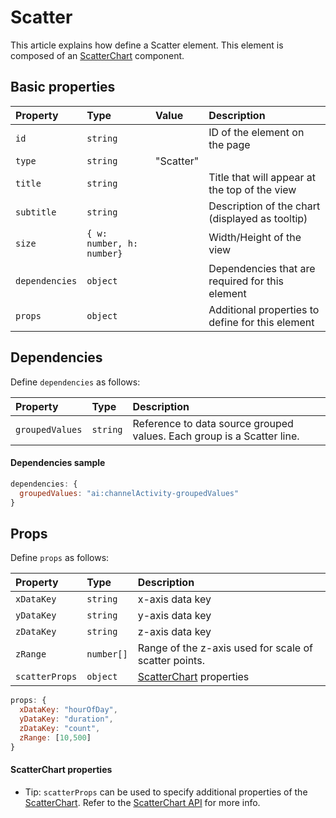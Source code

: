 # Scatter

This article explains how define a Scatter element. This element is composed of an [ScatterChart](http://recharts.org/#/en-US/api/ScatterChart) component.

## Basic properties

| Property | Type | Value | Description 
| :--------|:-----|:------|:------------
| `id`| `string` || ID of the element on the page
| `type`| `string` | "Scatter" |
| `title`| `string` || Title that will appear at the top of the view
| `subtitle`| `string` || Description of the chart (displayed as tooltip)
| `size`| `{ w: number, h: number}` || Width/Height of the view
| `dependencies`| `object` || Dependencies that are required for this element
| `props`| `object` || Additional properties to define for this element

## Dependencies 

Define `dependencies` as follows:

| Property | Type | Description 
| :--------|:-----|:-----------
| `groupedValues`| `string` | Reference to data source grouped values. Each group is a Scatter line.

#### Dependencies sample

```js
dependencies: {
  groupedValues: "ai:channelActivity-groupedValues"
}
```

## Props

Define `props` as follows:

| Property | Type | Description 
| :--------|:-----|:-----------
| `xDataKey`| `string` | x-axis data key
| `yDataKey`| `string` | y-axis data key
| `zDataKey`| `string` | z-axis data key
| `zRange`| `number[]` | Range of the z-axis used for scale of scatter points.
| `scatterProps`| `object` | [ScatterChart](http://recharts.org/#/en-US/api/ScatterChart) properties

```js
props: {
  xDataKey: "hourOfDay",
  yDataKey: "duration",
  zDataKey: "count",
  zRange: [10,500]
}
```

#### ScatterChart properties
- Tip: `scatterProps` can be used to specify additional properties of the [ScatterChart](http://recharts.org/#/en-US/api/ScatterChart). Refer to the [ScatterChart API](http://recharts.org/#/en-US/api/ScatterChart) for more info.